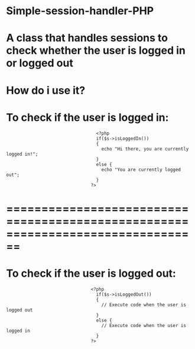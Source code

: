 Simple-session-handler-PHP
==========================

A class that handles sessions to check whether the user is logged in or logged out
================================================================================

How do i use it?
================================================================================

To check if the user is logged in:
================================================================================
                                      <?php
                                      if($s->isLoggedIn())
                                      {
                                        echo "Hi there, you are currently logged in!";
                                      }
                                      else {
                                        echo "You are currently logged out";
                                      }
                                    ?>

================================================================================
================================================================================

To check if the user is logged out:
================================================================================
                                    <?php
                                      if($s->isLoggedOut())
                                      {
                                        // Execute code when the user is logged out
                                      }
                                      else {
                                        // Execute code when the user is logged in
                                      }
                                    ?>
  
